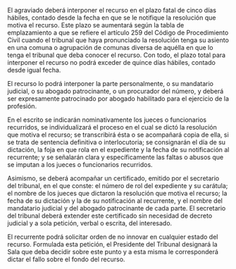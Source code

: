 El agraviado deberá interponer el recurso en el plazo fatal de cinco días hábiles, contado desde la fecha en que se le notifique la resolución que motiva el recurso. Este plazo se aumentará según la tabla de emplazamiento a que se refiere el artículo 259 del Código de Procedimiento Civil cuando el tribunal que haya pronunciado la resolución tenga su asiento en una comuna o agrupación de comunas diversa de aquélla en que lo tenga el tribunal que deba conocer el recurso. Con todo, el plazo total para interponer el recurso no podrá exceder de quince días hábiles, contado desde igual fecha.

El recurso lo podrá interponer la parte personalmente, o su mandatario judicial, o su abogado patrocinante, o un procurador del número, y deberá ser expresamente patrocinado por abogado habilitado para el ejercicio de la profesión.

En el escrito se indicarán nominativamente los jueces o funcionarios recurridos, se individualizará el proceso en el cual se dictó la resolución que motiva el recurso; se transcribirá ésta o se acompañará copia de ella, si se trata de sentencia definitiva o interlocutoria; se consignarán el día de su dictación, la foja en que rola en el expediente y la fecha de su notificación al recurrente; y se señalarán clara y específicamente las faltas o abusos que se imputan a los jueces o funcionarios recurridos.

Asimismo, se deberá acompañar un certificado, emitido por el secretario del tribunal, en el que conste: el número de rol del expediente y su carátula; el nombre de los jueces que dictaron la resolución que motiva el recurso; la fecha de su dictación y la de su notificación al recurrente, y el nombre del mandatario judicial y del abogado patrocinante de cada parte. El secretario del tribunal deberá extender este certificado sin necesidad de decreto judicial y a sola petición, verbal o escrita, del interesado.

El recurrente podrá solicitar orden de no innovar en cualquier estado del recurso. Formulada esta petición, el Presidente del Tribunal designará la Sala que deba decidir sobre este punto y a esta misma le corresponderá dictar el fallo sobre el fondo del recurso.